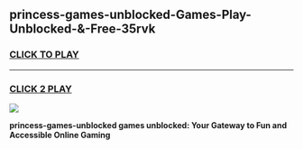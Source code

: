 
## princess-games-unblocked-Games-Play-Unblocked-&-Free-35rvk
<h3>
<a href="https://premium76.site?title=princess-games-unblocked&ref=24A">CLICK TO PLAY</a></h3>
<hr>

<h3>
<a href="https://premium76.site?title=princess-games-unblocked&ref=24A">CLICK 2 PLAY</a>
  
</h3>

<a href="https://premium76.site?title=princess-games-unblocked&ref=24A"><img src="https://clearcache.store/games.png"></a>


**princess-games-unblocked games unblocked: Your Gateway to Fun and Accessible Online Gaming**
